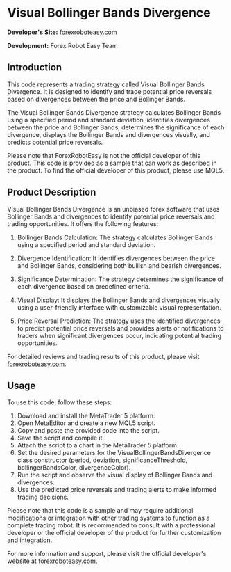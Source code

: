 # Visual Bollinger Bands Divergence

**Developer's Site:** [forexroboteasy.com](https://www.forexroboteasy.com)

**Development:** Forex Robot Easy Team

## Introduction
This code represents a trading strategy called Visual Bollinger Bands Divergence. It is designed to identify and trade potential price reversals based on divergences between the price and Bollinger Bands.

The Visual Bollinger Bands Divergence strategy calculates Bollinger Bands using a specified period and standard deviation, identifies divergences between the price and Bollinger Bands, determines the significance of each divergence, displays the Bollinger Bands and divergences visually, and predicts potential price reversals.

Please note that ForexRobotEasy is not the official developer of this product. This code is provided as a sample that can work as described in the product. To find the official developer of this product, please use MQL5.

## Product Description
Visual Bollinger Bands Divergence is an unbiased forex software that uses Bollinger Bands and divergences to identify potential price reversals and trading opportunities. It offers the following features:

1. Bollinger Bands Calculation: The strategy calculates Bollinger Bands using a specified period and standard deviation.

2. Divergence Identification: It identifies divergences between the price and Bollinger Bands, considering both bullish and bearish divergences.

3. Significance Determination: The strategy determines the significance of each divergence based on predefined criteria.

4. Visual Display: It displays the Bollinger Bands and divergences visually using a user-friendly interface with customizable visual representation.

5. Price Reversal Prediction: The strategy uses the identified divergences to predict potential price reversals and provides alerts or notifications to traders when significant divergences occur, indicating potential trading opportunities.

For detailed reviews and trading results of this product, please visit [forexroboteasy.com](https://forexroboteasy.com/forex-robot-review/visual-bollinger-bands-divergence-unbiased-forex-software-review/).

## Usage
To use this code, follow these steps:

1. Download and install the MetaTrader 5 platform.
2. Open MetaEditor and create a new MQL5 script.
3. Copy and paste the provided code into the script.
4. Save the script and compile it.
5. Attach the script to a chart in the MetaTrader 5 platform.
6. Set the desired parameters for the VisualBollingerBandsDivergence class constructor (period, deviation, significanceThreshold, bollingerBandsColor, divergenceColor).
7. Run the script and observe the visual display of Bollinger Bands and divergences.
8. Use the predicted price reversals and trading alerts to make informed trading decisions.

Please note that this code is a sample and may require additional modifications or integration with other trading systems to function as a complete trading robot. It is recommended to consult with a professional developer or the official developer of the product for further customization and integration.

For more information and support, please visit the official developer's website at [forexroboteasy.com](https://www.forexroboteasy.com).
